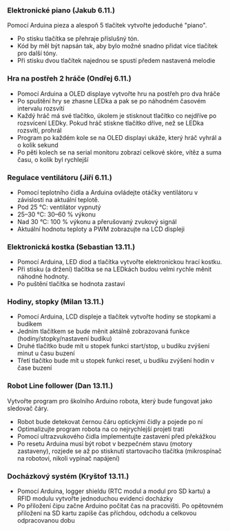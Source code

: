 ### Elektronické piano (Jakub 6.11.)
Pomocí Arduina pieza a alespoň 5 tlačítek vytvořte jedoduché "piano".
- Po stisku tlačítka se přehraje příslušný tón.
- Kód by měl být napsán tak, aby bylo možné snadno přidat více tlačítek pro další tóny.
- Při stisku dvou tlačítek najednou se spustí předem nastavená melodie


### Hra na postřeh 2 hráče (Ondřej 6.11.)
- Pomocí Arduina a OLED displaye vytvořte hru na postřeh pro dva hráče
- Po spuštění hry se zhasne LEDka a pak se po náhodném časovém intervalu rozsvítí
- Každý hráč má své tlačítko, úkolem je stisknout tlačítko co nejdříve po rozsvícení LEDky. Pokud hráč stiskne tlačítko dříve, než se LEDka rozsvítí, prohrál
- Program po každém kole se na OLED displayi ukáže, který hráč vyhrál a o kolik sekund
- Po pěti kolech se na serial monitoru zobrazí celkové skóre, vítěz a suma času, o kolik byl rychlejší

### Regulace ventilátoru (Jiří 6.11.)
- Pomocí teplotního čidla a Arduina ovládejte otáčky ventilátoru v závislosti na aktuální teplotě.
- Pod 25 °C: ventilátor vypnutý
- 25–30 °C: 30–60 % výkonu
- Nad 30 °C: 100 % výkonu a přerušovaný zvukový signál
- Aktuální hodnotu teploty a PWM zobrazujte na LCD displeji

### Elektronická kostka (Sebastian 13.11.)
- Pomocí Arduina, LED diod a  tlačítka vytvořte elektronickou hrací kostku.
- Při stisku (a držení) tlačítka se na LEDkách budou velmi rychle měnit náhodné hodnoty. 
- Po puštění tlačítka se hodnota zastaví


### Hodiny, stopky (Milan 13.11.)
- Pomocí Arduina, LCD displeje a tlačítek vytvořte hodiny se stopkami a budíkem
- Jedním tlačítkem se bude měnit aktálně zobrazovaná funkce (hodiny/stopky/nastavení budíku)
- Druhé tlačítko bude mít u stopek funkci start/stop, u budíku zvýšení minut u času buzení
- Třetí tlačítko bude mít u stopek funkci reset, u budíku zvýšení hodin v čase buzení

  
### Robot Line follower (Dan 13.11.)
Vytvořte program pro školního Arduino robota, který bude fungovat jako sledovač čáry.
- Robot bude detekovat černou čáru optickými čidly a pojede po ní
- Optimalizujte program robota na co nejrychlejší projetí trati
- Pomocí ultrazvukového čidla implementujte zastavení před překážkou
- Po resetu Arduina musí být robot v bezpečném stavu (motory zastaveny), rozjede se až po stisknutí startovacího tlačítka (mikrospínač na robotovi, nikoli vypínač napájení)

### Docházkový systém (Kryštof 13.11.)
- Pomocí Arduina, logger shieldu (RTC modul a modul pro SD kartu) a RFID modulu vytvořte jednoduchou evidenci docházky
- Po přiložení čipu začne Arduino počítat čas na pracovišti. Po opětovném přiložení na SD kartu zapíše čas příchdou, odchodu a celkovou odpracovanou dobu


